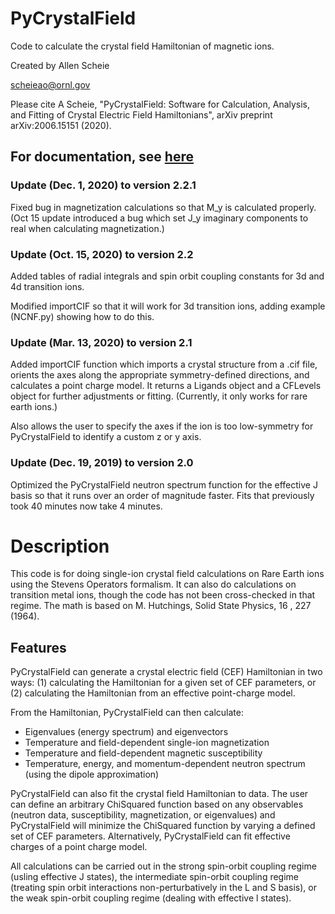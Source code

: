 # PyCrystalField
Code to calculate the crystal field Hamiltonian of magnetic ions.

Created by Allen Scheie

   scheieao@ornl.gov

Please cite   A Scheie, "PyCrystalField: Software for Calculation, Analysis, and Fitting of Crystal Electric Field Hamiltonians", arXiv preprint arXiv:2006.15151 (2020).




## For documentation, see [here](https://github.com/asche1/PyCrystalField/wiki)

### Update (Dec. 1, 2020) to version 2.2.1

Fixed bug in magnetization calculations so that M_y is calculated properly. (Oct 15 update introduced a bug which set J_y imaginary components to real when calculating magnetization.)

### Update (Oct. 15, 2020) to version 2.2

Added tables of radial integrals and spin orbit coupling constants for 3d and 4d transition ions.

Modified importCIF so that it will work for 3d transition ions, adding example (NCNF.py) showing how to do this.

### Update (Mar. 13, 2020) to version 2.1

Added importCIF function which imports a crystal structure from a .cif file, orients the axes along the appropriate symmetry-defined directions, and calculates a point charge model.
It returns a Ligands object and a CFLevels object for further adjustments or fitting. (Currently, it only works for rare earth ions.)

Also allows the user to specify the axes if the ion is too low-symmetry for PyCrystalField to identify a custom z or y axis.

### Update (Dec. 19, 2019) to version 2.0

Optimized the PyCrystalField neutron spectrum function for the effective J basis so that it runs over an order of magnitude faster. Fits that previously took 40 minutes now take 4 minutes.

# Description

This code is for doing single-ion crystal field calculations on Rare Earth ions using the Stevens Operators formalism. It can also do calculations on transition metal ions, though the code has not been cross-checked in that regime. The math is based on M. Hutchings, Solid State Physics, 16 , 227 (1964).

## Features

PyCrystalField can generate a crystal electric field (CEF) Hamiltonian in two ways: (1) calculating the Hamiltonian for a given set of CEF parameters, or (2) calculating the Hamiltonian from an effective point-charge model.

From the Hamiltonian, PyCrystalField can then calculate:
- Eigenvalues (energy spectrum) and eigenvectors
- Temperature and field-dependent single-ion magnetization
- Temperature and field-dependent magnetic susceptibility
- Temperature, energy, and momentum-dependent neutron spectrum (using the dipole approximation)

PyCrystalField can also fit the crystal field Hamiltonian to data. The user can define an arbitrary ChiSquared function based on any observables (neutron data, susceptibility, magnetization, or eigenvalues) and PyCrystalField will minimize the ChiSquared function by varying a defined set of CEF parameters. Alternatively, PyCrystalField can fit effective charges of a point charge model.

All calculations can be carried out in the strong spin-orbit coupling regime (usling effective J states), the intermediate spin-orbit coupling regime (treating spin orbit interactions non-perturbatively in the L and S basis), or the weak spin-orbit coupling regime (dealing with effective l states).
